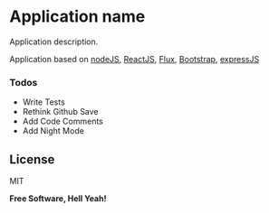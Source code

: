 # Application name

Application description.

Application based on [nodeJS], [ReactJS], [Flux], [Bootstrap], [expressJS]

### Todos

 - Write Tests
 - Rethink Github Save
 - Add Code Comments
 - Add Night Mode

License
----

MIT


**Free Software, Hell Yeah!**

[nodeJS]: <https://nodejs.org/en/>
[ReactJS]: <https://facebook.github.io/react/>
[Flux]: <https://facebook.github.io/flux/>
[Bootstrap]: <http://getbootstrap.com/>
[expressJS]: <http://expressjs.com/>
